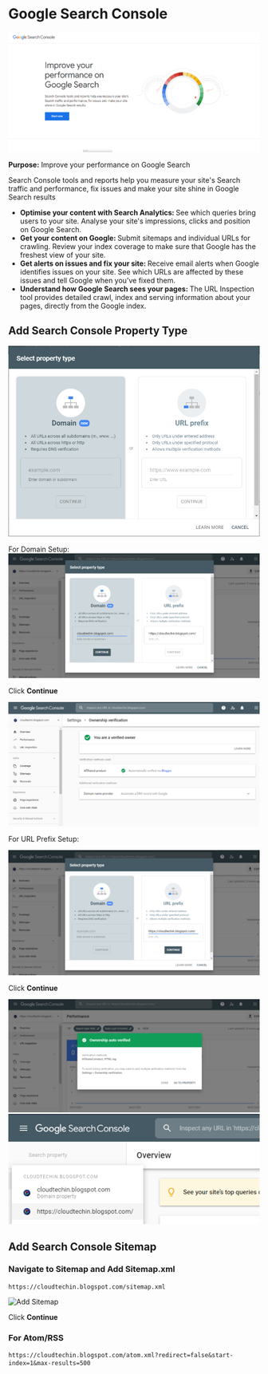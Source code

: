 # Google Search Console 

<img src="Images/Improve Site performance on Google Search.png" alt="Improve Site performance on Google Search">

<b>Purpose:</b>
Improve your performance on Google Search<br>

Search Console tools and reports help you measure your site's Search traffic and performance, fix issues and make your site shine in Google Search results

<ul>
<li><b>Optimise your content with Search Analytics: </b>See which queries bring users to your site. Analyse your site's impressions, clicks and position on Google Search.</li>
<li><b>Get your content on Google: </b>Submit sitemaps and individual URLs for crawling. Review your index coverage to make sure that Google has the freshest view of your site.</li>
<li><b>Get alerts on issues and fix your site: </b>Receive email alerts when Google identifies issues on your site. See which URLs are affected by these issues and tell Google when you’ve fixed them.</li>
<li><b>Understand how Google Search sees your pages: </b>The URL Inspection tool provides detailed crawl, index and serving information about your pages, directly from the Google index.</li>
</ul>

<h2>Add Search Console Property Type</h2>
<img src="Images/Search Console Property Type.PNG" alt="Search Console Property Type">

For Domain Setup:
<img src="Images/Search Console Property Type - Domain Setup.png" alt="Search Console Property Type - Domain Setup">

Click <b>Continue</b>

<img src="Images/Search Console Property Types Verification.png" alt="Search Console Property Types Verification">

For URL Prefix Setup: 

<img src="Images/Search Console Property Type - URL Prefix Setup.png" alt="Search Console Property Type - URL Prefix Setup">

Click <b>Continue</b>

<img src="Images/Search Console Property Type Verification.png" alt="Search Console Property Type Verification">

<img src="Images/Added Search Console Property Types.png" alt="Added Search Console Property Types">

<h2>Add Search Console Sitemap</h2>

<h3>Navigate to Sitemap and Add Sitemap.xml</h3>

    https://cloudtechin.blogspot.com/sitemap.xml

<img src="Images/Add Sitemap.png" alt="Add Sitemap">

Click <b>Continue</b>

<h3>For Atom/RSS</h3>

    https://cloudtechin.blogspot.com/atom.xml?redirect=false&start-index=1&max-results=500

